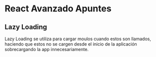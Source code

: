 # React Avanzado Apuntes

## Lazy Loading
Lazy Loading se utiliza para cargar moulos cuando estos son llamados, haciendo que estos no se cargen desde el inicio de la aplicación sobrecargando la app innecesariamente.